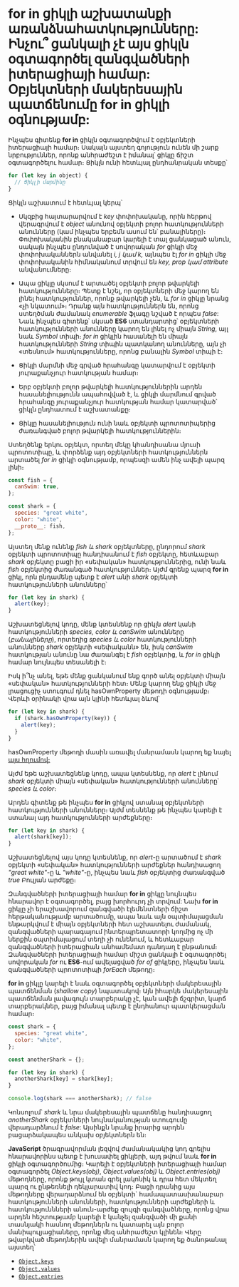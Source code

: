 # for in ցիկլի աշխատանքի առանձնահատկությունները: Ինչու՞ ցանկալի չէ այս ցիկլն օգտագործել զանգվածների իտերացիայի համար: Օբյեկտների մակերեսային պատճենումը for in ցիկլի օգնությամբ:

Ինչպես գիտենք **for in** ցիկլն օգտագործվում է օբյեկտների իտերացիայի համար։ Սակայն այստեղ գոյություն ունեն մի շարք նրբություններ, որոնք անհրաժեշտ է իմանալ՝ ցիկլը ճիշտ օգտագործելու համար։ Ցիկլն ունի հետևյալ ընդհանրական տեսքը՝

```js
for (let key in object) {
  // Ցիկլի մարմինը
}
```

Ցիկլն աշխատում է հետևյալ կերպ՝

- Սկզբից հայտարարվում է _key_ փոփոխականը, որին հերթով վերագրվում է _object_ անունով օբյեկտի բոլոր հատկությունների անունները (կամ ինչպես երբեմն ասում են՝ բանալիները)։ Փոփոխականին բնականաբար կարելի է տալ ցանկացած անուն, սակայն ինչպես ընդունված է սովորական _for_ ցիկլի մեջ փոփոխականներն անվանել _i, j կամ k,_ այնպես էլ _for in_ ցիկլի մեջ փոփոխականին հիմնականում տրվում են _key, prop կամ attribute_ անվանումները։

- Ապա ցիկլը սկսում է արտածել օբյեկտի բոլոր թվարկելի հատկությունները։ Պետք է նշել, որ օբյեկտների մեջ կարող են լինել հատկություններ, որոնք թվարկելի չեն, և _for in_ ցիկլը նրանց «չի նկատում»։ Դրանք այն հատկություններն են, որոնց ստեղծման ժամանակ _enumerable_ ֆլագը նշված է որպես _false_: Նաև ինչպես գիտենք՝ սկսած **ES6** ստանդարտից՝ օբյեկտների հատկությունների անունները կարող են լինել ոչ միայն _String_, այլ նաև _Symbol_ տիպի։ _for in_ ցիկլին հասանելի են միայն հատկությունների _String_ տիպին պատկանող անունները, այն չի «տեսնում» հատկությունները, որոնց բանալին _Symbol_ տիպի է։

- Ցիկլի մարմնի մեջ գրված հրահանգը կատարվում է օբյեկտի յուրաքանչյուր հատկության համար։

- Երբ օբյեկտի բոլոր թվարկելի հատկություններին արդեն հասանելիությունն ապահովված է, և ցիկլի մարմնում գրված հրահանգը յուրաքանչյուր հատկության համար կատարված՝ ցիկլն ընդհատում է աշխատանքը։

- Ցիկլը հասանելիություն ունի նաև օբյեկտի պրոտոտիպերից ժառանգված բոլոր թվարկելի հատկություններին։

Ստեղծենք երկու օբյեկտ, որտեղ մեկը կհանդիսանա մյուսի պրոտոտիպը, և փորձենք այդ օբյեկտների հատկություններն արտածել _for in_ ցիկլի օգնությամբ, որպեսզի ամեն ինչ ավելի պարզ լինի։

```js
const fish = {
  canSwim: true,
};

const shark = {
  species: "great white",
  color: "white",
  __proto__: fish,
};
```

Այստեղ մենք ունենք _fish և shark_ օբյեկտները, ընդորում _shark_ օբյեկտի պրոտոտիպը հանդիսանում է _fish_ օբյեկտը, հետևաբար _shark_ օբյեկտը բացի իր «սեփական» հատկություններից, ունի նաև _fish_ օբյեկտից ժառանգած հատկություններ։ Այժմ գրենք պարզ **for in** ցիկլ, որն ընդամենը պետք է _alert_ անի _shark_ օբյեկտի հատկությունների անունները՝

```js
for (let key in shark) {
  alert(key);
}
```

Աշխատեցնելով կոդը, մենք կտեսնենք որ ցիկլն _alert_ կանի հատկությունների _species, color և canSwim_ անունները (_բանալիները_), որտեղից _species և color_ հատկությունների անունները _shark_ օբյեկտի «սեփականն» են, իսկ _canSwim_ հատկության անունը նա ժառանգել է _fish_ օբյեկտից, և _for in_ ցիկլի համար նույնպես տեսանելի է։

Իսկ ի՞նչ անել, եթե մենք ցանկանում ենք գործ անել օբյեկտի միայն «սեփական» հատկությունների հետ։ Մենք կարող ենք ցիկլի մեջ լրացուցիչ ստուգում դնել hasOwnProperty մեթոդի օգնությամբ։ Վերևի օրինակի վրա այն կլինի հետևյալ ձևով՝

```js
for (let key in shark) {
  if (shark.hasOwnProperty(key)) {
    alert(key);
  }
}
```

hasOwnProperty մեթոդի մասին առավել մանրամասն կարող եք նայել [այս հղումով։](./Best%20Practices%20for%20Property%20Checking%20in%20JavaScript.hy.md)

Այժմ եթե աշխատեցնենք կոդը, ապա կտեսնենք, որ _alert_ է լինում _shark_ օբյեկտի միայն «սեփական» հատկությունների անունները՝ _species և color_։

Արդեն գիտենք թե ինչպես **for in** ցիկլով ստանալ օբյեկտների հատկությունների անունները։ Այժմ տեսնենք թե ինչպես կարելի է ստանալ այդ հատկությունների արժեքները։

```js
for (let key in shark) {
  alert(shark[key]);
}
```

Աշխատեցնելով այս կոդը կտեսնենք, որ _alert_-ը արտածում է _shark_ օբյեկտի «սեփական» հատկությունների արժեքներ հանդիսացող _"great white"_-ը և _"white"_-ը, ինչպես նաև _fish_ օբյեկտից ժառանգված _true_ Բուլյան արժեքը։

Զանգվածների իտերացիայի համար **for in** ցիկլը նույնպես հնարավոր է օգտագործել, բայց խորհուրդ չի տրվում: Նախ **for in** ցիկլը չի երաշխավորում զանգվածի էլեմենտների ճիշտ հերթականությամբ արտածումը, ապա նաև այն օպտիմալացման ենթարկվում է միայն օբյեկտների հետ աշխատելու ժամանակ, զանգվածների պարագայում ինտերպրետատորի կողմից ոչ մի ներքին օպտիմալացում տեղի չի ունենում, և հետևաբար զանգվածների իտերացիան անհամեմատ դանդաղ է ընթանում։ Զանգվածների իտերացիայի համար միշտ ցանկալի է օգտագործել սովորական _for_ ու **ES6**-ում ավելացված _for of_ ցիկլերը, ինչպես նաև զանգվածների պրոտոտիպի _forEach_ մեթոդը։

**for in** ցիկլը կարելի է նաև օգտագործել օբյեկտների մակերեսային պատճենման (_shallow copy_) նպատակով։ Այն իհարկե մակերեսային պատճենման լավագույն տարբերակը չէ, կան ավելի ճշգրիտ, կարճ տարբերակներ, բայց իմանալ պետք է ընդհանուր պատկերացման համար։

```js
const shark = {
  species: "great white",
  color: "white",
};

const anotherShark = {};

for (let key in shark) {
  anotherShark[key] = shark[key];
}

console.log(shark === anotherShark); // false
```

Կոնսոլում՝ _shark_ և նրա մակերեսային պատճենը հանդիսացող _anotherShark_ օբյեկտների նույնականության ստուգումը վերադարձնում է _false_: Այսինքն նրանք իրարից արդեն բացարձակապես անկախ օբյեկտներն են։

**JavaScript** ծրագրավորման լեզվով ժամանակակից կոդ գրելիս հնարավորինս պետք է խուսափել ցիկլերի, այդ թվում նաև **for in** ցիկլի օգտագործումից։ Կարելի է օբյեկտների իտերացիայի համար օգտագործել _Object.keys(obj)_, _Object.values(obj)_ և _Object.entries(obj)_ մեթոդները, որոնք թույլ կտան գրել լակոնիկ և դրա հետ մեկտեղ պարզ ու ընթեռնելի դեկլարատիվ կոդ։ Բացի դրանից այս մեթոդները վերադարձնում են օբյեկտի` համապատասխանաբար հատկությունների անունների, հատկությունների արժեքների և հատկություննների անուն-արժեք զույգի զանգվածները, որոնց վրա արդեն հեշտությամբ կարելի է կանչել զանգվածի մի քանի տասնյակի հասնող մեթոդներն ու կատարել այն բոլոր մանիպուլյացիաները, որոնք մեզ անհրաժեշտ կլինեն։ Վերը թվարկված մեթոդներին ավելի մանրամասն կարող եք ծանոթանալ այստեղ՝

- [`Object.keys`](https://developer.mozilla.org/en-US/docs/Web/JavaScript/Reference/Global_Objects/Object/keys)
- [`Object.values`](https://developer.mozilla.org/en-US/docs/Web/JavaScript/Reference/Global_objects/Object/values)
- [`Object.entries`](https://developer.mozilla.org/en-US/docs/Web/JavaScript/Reference/Global_Objects/Object/entries)
